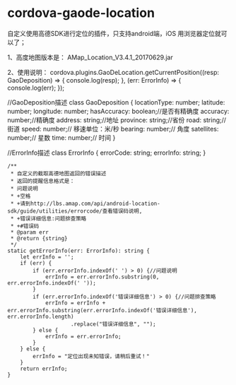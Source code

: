 # cordova-gaode-location
自定义使用高德SDK进行定位的插件，只支持android端，iOS 用浏览器定位就可以了；

1、高度地图版本是：
   AMap_Location_V3.4.1_20170629.jar
   
2、使用说明：
cordova.plugins.GaoDeLocation.getCurrentPosition((resp: GaoDeposition) => {
                    console.log(resp);
                }, (err: ErrorInfo) => {
                    console.log(err);
                });
                
//GaoDeposition描述
class GaoDeposition {
    locationType: number;
    latitude: number;
    longitude: number;
    hasAccuracy: boolean;//是否有精确度
    accuracy: number;//精确度
    address: string;//地址
    province: string;//省份
    road: string;//街道
    speed: number;// 移速单位：米/秒
    bearing: number;// 角度
    satellites: number;// 星数
    time: number;// 时间
}

//ErrorInfo描述 
class ErrorInfo {
    errorCode: string;
    errorInfo: string;
}

    /**
     * 自定义的截取高德地图返回的错误描述
     * 返回的提醒信息格式是：
     * 问题说明
     * +空格
     * +请到http://lbs.amap.com/api/android-location-sdk/guide/utilities/errorcode/查看错误码说明,
     * +错误详细信息:问题排查策略
     * +#错误码
     * @param err
     * @return {string}
     */
    static getErrorInfo(err: ErrorInfo): string {
        let errInfo = '';
        if (err) {
            if (err.errorInfo.indexOf(' ') > 0) {//问题说明
                errInfo = err.errorInfo.substring(0, err.errorInfo.indexOf(' '));
            }
            if (err.errorInfo.indexOf('错误详细信息') > 0) {//问题排查策略
                errInfo = errInfo + err.errorInfo.substring(err.errorInfo.indexOf('错误详细信息'), err.errorInfo.length)
                        .replace("错误详细信息", "");
            } else {
                errInfo = err.errorInfo;
            }
        } else {
            errInfo = "定位出现未知错误，请稍后重试！"
        }
        return errInfo;
    }
